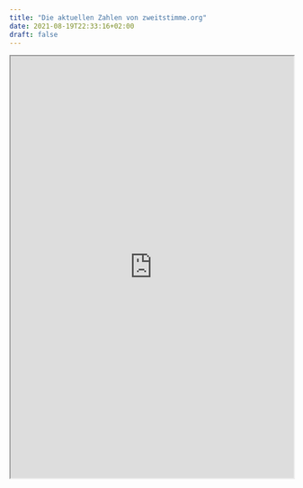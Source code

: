 ```yaml
---
title: "Die aktuellen Zahlen von zweitstimme.org"
date: 2021-08-19T22:33:16+02:00
draft: false
---
```


<iframe src="https://gfx.sueddeutsche.de/apps/e342301/www/index.html" height="750px" width="100%" title="Die aktuellen Zahlen"></iframe>